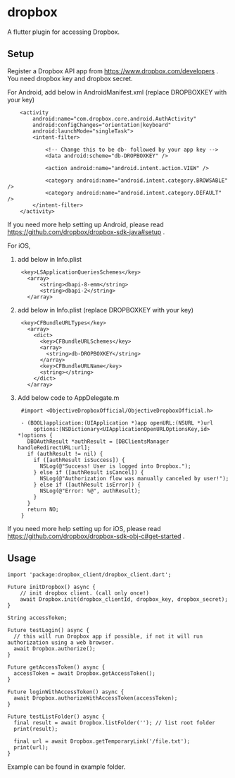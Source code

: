 # dropbox

A flutter plugin for accessing Dropbox.

## Setup

Register a Dropbox API app from https://www.dropbox.com/developers .
You need dropbox key and dropbox secret.

For Android, add below in AndroidManifest.xml (replace DROPBOXKEY with your key)

        <activity
            android:name="com.dropbox.core.android.AuthActivity"
            android:configChanges="orientation|keyboard"
            android:launchMode="singleTask">
            <intent-filter>

                <!-- Change this to be db- followed by your app key -->
                <data android:scheme="db-DROPBOXKEY" />

                <action android:name="android.intent.action.VIEW" />

                <category android:name="android.intent.category.BROWSABLE" />
                <category android:name="android.intent.category.DEFAULT" />
            </intent-filter>
        </activity>

If you need more help setting up Android, please read https://github.com/dropbox/dropbox-sdk-java#setup .


For iOS, 
1) add below in Info.plist

        <key>LSApplicationQueriesSchemes</key>
          <array>
              <string>dbapi-8-emm</string>
              <string>dbapi-2</string>
          </array>

2) add below in Info.plist (replace DROPBOXKEY with your key)

        <key>CFBundleURLTypes</key>
          <array>
            <dict>
              <key>CFBundleURLSchemes</key>
              <array>
                <string>db-DROPBOXKEY</string>
              </array>
              <key>CFBundleURLName</key>
              <string></string>
            </dict>
          </array>
          
3) Add below code to AppDelegate.m

        #import <ObjectiveDropboxOfficial/ObjectiveDropboxOfficial.h>

        - (BOOL)application:(UIApplication *)app openURL:(NSURL *)url
            options:(NSDictionary<UIApplicationOpenURLOptionsKey,id> *)options {
          DBOAuthResult *authResult = [DBClientsManager handleRedirectURL:url];
          if (authResult != nil) {
            if ([authResult isSuccess]) {
              NSLog(@"Success! User is logged into Dropbox.");
            } else if ([authResult isCancel]) {
              NSLog(@"Authorization flow was manually canceled by user!");
            } else if ([authResult isError]) {
              NSLog(@"Error: %@", authResult);
            }
          }
          return NO;
        }
        
If you need more help setting up for iOS, please read https://github.com/dropbox/dropbox-sdk-obj-c#get-started .


## Usage

```
import 'package:dropbox_client/dropbox_client.dart';

Future initDropbox() async {
    // init dropbox client. (call only once!)
    await Dropbox.init(dropbox_clientId, dropbox_key, dropbox_secret);
}

String accessToken;

Future testLogin() async {
  // this will run Dropbox app if possible, if not it will run authorization using a web browser.
  await Dropbox.authorize();
}

Future getAccessToken() async {
  accessToken = await Dropbox.getAccessToken();
}

Future loginWithAccessToken() async {
  await Dropbox.authorizeWithAccessToken(accessToken);
}

Future testListFolder() async {
  final result = await Dropbox.listFolder(''); // list root folder
  print(result);
  
  final url = await Dropbox.getTemporaryLink('/file.txt');
  print(url);
}
```

Example can be found in example folder.
